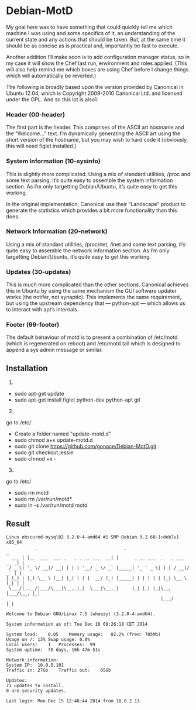 # Debian-MotD
My goal here was to have something that could quickly tell me which machine I was using and some specifics of it, an understanding of the current state and any actions that should be taken. But, at the same time it should be as concise as is practical and, importantly be fast to execute.

Another addition I’ll make soon is to add configuration manager status, so in my case it will show the Chef last run, environment and roles applied. (This will also help remind me which boxes are using Chef before I change things which will automatically be reverted.)

The following is broadly based upon the version provided by Canonical in Ubuntu 12.04, which is Copyright 2009-2010 Canonical Ltd. and licensed under the GPL. And so this lot is also1.

### Header (00-header)
The first part is the header. This comprises of the ASCII art hostname and the “Welcome…” text. I’m dynamically generating the ASCII art using the short version of the hostname, but you may wish to hard code it (obviously, this will need figlet installed.)


### System Information (10-sysinfo)
This is slightly more complicated. Using a mix of standard utilities, /proc and some text parsing, it’s quite easy to assemble the system information section. As I’m only targetting Debian/Ubuntu, it’s quite easy to get this working.

In the original implementation, Canonical use their “Landscape” product to generate the statistics which provides a bit more functionality than this does.


### Network Information (20-network)
Using a mix of standard utilities, /proc/net, /inet and some text parsing, it’s quite easy to assemble the network information section. As I’m only targetting Debian/Ubuntu, it’s quite easy to get this working.


### Updates (30-updates)
This is much more complicated than the other sections. Canonical achieves this in Ubuntu by using the same mechanism the GUI software updater works (the notifer, not synaptic). This implements the same requirement, but using the upstream dependency that — python-apt — which allows us to interact with apt’s internals.


### Footer (99-footer)
The default behaviour of motd is to present a combination of /etc/motd (which is regenerated on reboot) and /etc/motd.tail which is designed to append a sys admin message or similar.



Installation
------------
1.
  - sudo apt-get update
  - sudo apt-get install figlet python-dev python-apt git
2. 
  go to /etc/
  - Create a folder named "update-motd.d"
  - sudo chmod a+x update-motd.d
  - sudo git clone https://github.com/gonace/Debian-MotD.git . 
  - sudo git checkout jessie
  - sudo chmod +x *-*
3. 
  go to /etc/
  - sudo rm motd
  - sudo rm /var/run/motd*
  - sudo ln -s /var/run/motd motd


Result
------
	Linux obscured-mysql02 3.2.0-4-amd64 #1 SMP Debian 3.2.60-1+deb7u1 x86_64
               _                                 _                                 _ 
	  ___ | |__  ___  ___ _   _ _ __ ___  __| |      _ __ ___  _   _ ___  __ _| |
	 / _ \| '_ \/ __|/ __| | | | '__/ _ \/ _` |_____| '_ ` _ \| | | / __|/ _` | |
	| (_) | |_) \__ \ (__| |_| | | |  __/ (_| |_____| | | | | | |_| \__ \ (_| | |
	 \___/|_.__/|___/\___|\__,_|_|  \___|\__,_|     |_| |_| |_|\__, |___/\__, |_|
	                                                           |___/        |_|  	            

	Welcome to Debian GNU/Linux 7.5 (wheezy) (3.2.0-4-amd64).

	System information as of: Tue Dec 16 09:26:18 CET 2014

	System load:	0.05	Memory usage:	82.2% (free: 705Mb)
	Usage on /:	13%	Swap usage:	0.0%
	Local users:	1	Processes:	99
	System uptime:	70 days, 16h 47m 51s

	Network information:
	System IP:	10.0.5.101
	Traffic in:	27Gb	Traffic out:	65Gb

	Updates:
	71 updates to install.
	0 are security updates.

	Last login: Mon Dec 15 12:48:44 2014 from 10.0.2.13
